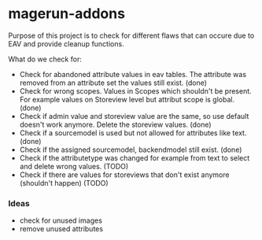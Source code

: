 # magerun-addons

Purpose of this project is to check for different flaws that can occure due to EAV and provide cleanup functions.

What do we check for:
* Check for abandoned attribute values in eav tables. The attribute was removed from an attribute set the values still exist. (done)
* Check for wrong scopes. Values in Scopes which shouldn't be present. For example values on Storeview level but attribut scope is global. (done)
* Check if admin value and storeview value are the same, so use default doesn't work anymore. Delete the storeview values. (done)
* Check if a sourcemodel is used but not allowed for attributes like text. (done)
* Check if the assigned sourcemodel, backendmodel still exist. (done)
* Check if the attributetype was changed for example from text to select and delete wrong values. (TODO)
* Check if there are values for storeviews that don't exist anymore (shouldn't happen) (TODO)

### Ideas

* check for unused images
* remove unused attributes
